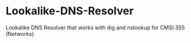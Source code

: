 # Lookalike-DNS-Resolver
Lookalike DNS Resolver that works with dig and nslookup for CMSI 355 (Networks)
